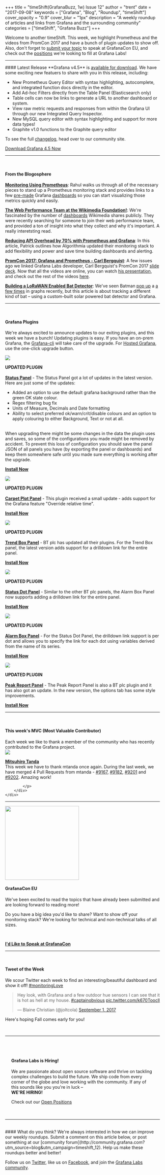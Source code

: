 +++
title = "timeShift(GrafanaBuzz, 1w) Issue 12"
author = "trent"
date = "2017-09-08"
keywords = ["Grafana", "Blog", "Roundup", "timeShift"]
cover_opacity = "0.9"
cover_blur = "1px"
description = "A weekly roundup of articles and links from Grafana and the surrounding community"
categories = ["timeShift", "Grafana Buzz"]
+++

Welcome to another timeShift. This week, we highlight Prometheus and the videos from PromCon 2017 and have a bunch of plugin updates to show off. Also, don't forget to <a href="http://grafana.com/grafanacon-cfp?utm_source=blog&utm_campaign=timeshift_12" target="_blank">submit your topic</a> to speak at GrafanaCon EU, and check out the <a href="https://grafana.com/about/hiring?utm_source=blog&utm_campaign=timeshift_12" target="_blank">positions</a> we're looking to fill at Grafana Labs! 
<br />
<hr />
#### Latest Release
**Grafana v4.5** is <a href="https://grafana.com/grafana/download?utm_source=blog&utm_campaign=timeshift_12" target="_blank">available for download</a>.
We have some exciting new featuers to share with you in this release, including:

- New Prometheus Query Editor with syntax highlighting, autocomplete, and integrated function docs directly in the editor.
- Add Ad-hoc Filters directly from the Table Panel (Elasticsearch only)
- Table cells can now be links to generate a URL to another dashboard or system.
- View raw metric requests and responses from within the Grafana UI through our new Integrated Query Inspector.
- New MySQL query editor with syntax highlighting and support for more data types!
- Graphite v1.0 functions to the Graphite query editor

To see the full [changelog](https://community.grafana.com/t/release-notes-for-grafana-v4-5-0/2573/?utm_source=blog&utm_campaign=timeshift_8), head over to our community site.

<a href="https://grafana.com/grafana/download?utm_source=blog&utm_campaign=timeshift_12" target="_blank" class="btn btn--primary">Download Grafana 4.5 Now</a>

<hr />
<br />


#### From the Blogosphere
[**Monitoring Using Prometheus**](https://rahulwa.com/post/monitoring-using-prometheus/): Rahul walks us through all of the necessary pieces to stand up a Prometheus monitoring stack and provides links to a few <a href="https://grafana.com/dashboards/22?utm_source=blog&utm_campaign=timeshift_12" target="_blank">pre-made</a> Grafana <a href="https://grafana.com/dashboards/405?utm_source=blog&utm_campaign=timeshift_12" target="_blank">dashboards</a> so you can start visualizing those metrics quickly and easily.

[**The Web Performance Team at the Wikimedia Foundation!**](https://www.peterhedenskog.com/blog/2017/05/join-the-web-performance-team-at-wikimedia/): We're fascinated by the number of <a href="https://grafana.wikimedia.org/?orgId=1" target="_blank">dashboards</a> Wikimedia shares publicly. They were recently searching for someone to join their web performance team, and provided a ton of insight into what they collect and why it's important. A really interetsting read.

[**Reducing API Overhead by 70% with Prometheus and Grafana**](https://blog.algorithmia.com/reducing-api-overhead-with-prometheus-and-grafana/): In this article, Patrick outlines how Algorithmia updated their monitoring stack to add flexibility and power and save time building dashboards and alerting.

[**PromCon 2017: Grafana and Prometheus - Carl Bergquist**](https://www.youtube.com/watch?v=PDpP1uX_orE): A few issues ago we linked Grafana Labs developer, Carl Bergquist's PromCon 2017 <a href="https://docs.google.com/presentation/d/1NTYA6J7qZNhJlFEzaBOB-jVzVAGS8C5etJflAjXvVec/edit#slide=id.p" target="_blank">slide deck</a>. Now that all the videos are online, you can watch <a href="https://www.youtube.com/watch?v=PDpP1uX_orE" target="_blank">his presentation</a>, and check out the rest of the videos <a href="https://www.youtube.com/watch?v=4Pr-z8-r1eo&list=PLoz-W_CUquUlnvoEBbqChb7A0ZEZsWSXt" target="_blank">here</a>.

[**Building a LoRaWAN Enabled Bat Detector**](https://www.rs-online.com/designspark/building-a-lorawan-enabled-bat-detector): We've seen Batman <a href="https://twitter.com/vpetersson/status/898472680042754048/photo/1?ref_src=twsrc%5Etfw&ref_url=http%3A%2F%2Flocalhost%3A3002%2F2017%2F08%2F18%2Ftimeshiftgrafanabuzz-1w-issue-9%2F" target="_blank">pop up</a> a <a href="https://twitter.com/cubeeek/status/900035936553250816/photo/1?ref_src=twsrc%5Etfw&ref_url=http%3A%2F%2Flocalhost%3A3002%2F2017%2F08%2F25%2Ftimeshiftgrafanabuzz-1w-issue-10%2F" target="_blank">a few times</a> in graphs recently, but this article is about tracking a different kind of bat – using a custom-built solar powered bat detector and Grafana.


<hr />
<br />

#### Grafana Plugins
We're always excited to announce updates to our exiting plugins, and this week we have a bunch! Updating plugins is easy. If you have an on-prem Grafana, the <a href="http://docs.grafana.org/administration/cli/#grafana-cli?utm_source=blog&utm_campaign=timeshift_12" target="_blank">Grafana-cli</a> will take care of the upgrade. For <a href="https://grafana.com/cloud/grafana?utm_source=blog&utm_campaign=timeshift_12" target="_blank">Hosted Grafana</a>, use the one-click upgrade button.

<div class="blog-plugin">
	<div class="row row--md-gutters blog-plugin-grid">
		<div class="col col--sm-2 blog-plugin-grid__item">
			<img style="border-radius: 0;" src="https://grafana.com/api/plugins/vonage-status-panel/versions/1.0.5/logos/large" />
		</div>
		<div class="col col--sm-10 blog-plugin-grid__item">
			<p>
				<div class="updated-plugin-tag"><strong>UPDATED PLUGIN</strong></div><br/>
				<strong><a href="https://grafana.com/plugins/vonage-status-panel?utm_source=blog&utm_campaign=timeshift_12" target="_blank">Status Panel</a></strong> - The Status Panel got a lot of updates in the latest version. Here are just some of the updates:
				<ul>
				<li>Added an option to use the default grafana background rather than the green OK state colour.</li>
				<li>Regex filtering bug fix</li>
				<li>Units of Measure, Decimals and Date formatting</li>
				<li>Ability to select preferred ok/warn/crit/disable colours and an option to apply colouring to either Background, Text or not at all.</li>
				</ul>
				<br />
				When upgrading there might be some changes in the data the plugin uses and saves, so some of the configurations you made might be removed by accident. To prevent this loss of configuration you should save the panel JSON of all panels you have (by exporting the panel or dashboards) and keep them somewhere safe until you made sure everything is working after the upgrade.
			</p>
			<p>
				<a class="btn btn-outline btn-small" href="https://grafana.com/plugins/vonage-status-panel?utm_source=blog&utm_campaign=timeshift_12" target="_blank"><strong>Install Now</strong></a>
			</p>
		</div>
	</div>
</div>

<div class="blog-plugin">
	<div class="row row--md-gutters blog-plugin-grid">
		<div class="col col--sm-2 blog-plugin-grid__item">
			<img style="border-radius: 4px;" src="https://grafana.com/api/plugins/petrslavotinek-carpetplot-panel/versions/0.0.4/logos/large" />
		</div>
		<div class="col col--sm-10 blog-plugin-grid__item">
			<p>
				<div class="updated-plugin-tag"><strong>UPDATED PLUGIN</strong></div><br/>
				<strong><a href="https://grafana.com/plugins/petrslavotinek-carpetplot-panel?utm_source=blog&utm_campaign=timeshift_12" target="_blank">Carpet Plot Panel</a></strong> - This plugin received a small update - adds support for the Grafana feature "Override relative time".</p>
			<p>
				<a class="btn btn-outline btn-small" href="https://grafana.com/plugins/petrslavotinek-carpetplot-panel?utm_source=blog&utm_campaign=timeshift_12" target="_blank"><strong>Install Now</strong></a>
			</p>
		</div>
	</div>
</div>

<div class="blog-plugin">
	<div class="row row--md-gutters blog-plugin-grid">
		<div class="col col--sm-2 blog-plugin-grid__item">
			<img style="border-radius: 4px;" src="https://grafana.com/api/plugins/btplc-trend-box-panel/versions/0.1.1/logos/large" />
		</div>
		<div class="col col--sm-10 blog-plugin-grid__item">
			<p>
				<div class="updated-plugin-tag"><strong>UPDATED PLUGIN</strong></div><br/>
				<strong><a href="https://grafana.com/plugins/btplc-trend-box-panel?utm_source=blog&utm_campaign=timeshift_12" target="_blank">Trend Box Panel</a></strong> - BT plc has updated all their plugins. For the Trend Box panel, the latest version adds support for a drilldown link for the entire panel.</p>
			<p>
				<a class="btn btn-outline btn-small" href="https://grafana.com/plugins/btplc-trend-box-panel?utm_source=blog&utm_campaign=timeshift_12" target="_blank"><strong>Install Now</strong></a>
			</p>
		</div>
	</div>
</div>

<div class="blog-plugin">
	<div class="row row--md-gutters blog-plugin-grid">
		<div class="col col--sm-2 blog-plugin-grid__item">
			<img style="border-radius: 4px;" src="https://grafana.com/api/plugins/btplc-status-dot-panel/versions/0.1.1/logos/large" />
		</div>
		<div class="col col--sm-10 blog-plugin-grid__item">
			<p>
				<div class="updated-plugin-tag"><strong>UPDATED PLUGIN</strong></div><br/>
				<strong><a href="https://grafana.com/plugins/btplc-status-dot-panel?utm_source=blog&utm_campaign=timeshift_12" target="_blank">Status Dot Panel</a></strong> - Similar to the other BT plc panels, the Alarm Box Panel now supports adding a drilldown link for the entire panel.</p>
			<p>
				<a class="btn btn-outline btn-small" href="https://grafana.com/plugins/btplc-status-dot-panel?utm_source=blog&utm_campaign=timeshift_12" target="_blank"><strong>Install Now</strong></a>
			</p>
		</div>
	</div>
</div>

<div class="blog-plugin">
	<div class="row row--md-gutters blog-plugin-grid">
		<div class="col col--sm-2 blog-plugin-grid__item">
			<img style="border-radius: 4px;" src="https://grafana.com/api/plugins/btplc-alarm-box-panel/versions/0.2.1/logos/large" />
		</div>
		<div class="col col--sm-10 blog-plugin-grid__item">
			<p>
				<div class="updated-plugin-tag"><strong>UPDATED PLUGIN</strong></div><br/>
				<strong><a href="https://grafana.com/plugins/btplc-alarm-box-panel?utm_source=blog&utm_campaign=timeshift_12" target="_blank">Alarm Box Panel</a></strong> - For the Status Dot Panel, the drilldown link support is per dot and allows you to specify the link for each dot using variables derived from the name of its series.</p>
			<p>
				<a class="btn btn-outline btn-small" href="https://grafana.com/plugins/btplc-alarm-box-panel?utm_source=blog&utm_campaign=timeshift_12" target="_blank"><strong>Install Now</strong></a>
			</p>
		</div>
	</div>
</div>

<div class="blog-plugin">
	<div class="row row--md-gutters blog-plugin-grid">
		<div class="col col--sm-2 blog-plugin-grid__item">
			<img style="border-radius: 4px;" src="https://grafana.com/api/plugins/btplc-peak-report-panel/versions/0.1.1/logos/large" />
		</div>
		<div class="col col--sm-10 blog-plugin-grid__item">
			<p>
				<div class="updated-plugin-tag"><strong>UPDATED PLUGIN</strong></div><br/>
				<strong><a href="https://grafana.com/plugins/btplc-peak-report-panel?utm_source=blog&utm_campaign=timeshift_12" target="_blank">Peak Report Panel</a></strong> - The Peak Report Panel is also a BT plc plugin and it has also got an update. In the new version, the options tab has some style improvements.</p>
			<p>
				<a class="btn btn-outline btn-small" href="https://grafana.com/plugins/btplc-peak-report-panel?utm_source=blog&utm_campaign=timeshift_12" target="_blank"><strong>Install Now</strong></a>
			</p>
		</div>
	</div>
</div>

<hr />
<br />

<h4>This week's MVC (Most Valuable Contributor)</h4>
Each week we like to thank a member of the community who has recently contributed to the Grafana project.

<div class="blog-plugin">
	<div class="row row--md-gutters blog-plugin-grid">
		<div class="col col--sm-2 blog-plugin-grid__item">
			<img class="mvc" src="https://avatars1.githubusercontent.com/u/224552?v=4&s=460" />
		</div>
		<div class="col col--sm-10 blog-plugin-grid__item">
			<p>
				<strong><a href="https://github.com/mtanda" target="_blank">Mitsuhiro Tanda</a></strong><br/>
				This week we have to thank mtanda once again. During the last week, we have merged 4 Pull Requests from mtanda - <a href="https://github.com/grafana/grafana/pull/9167" target="_blank">#9167</a>, <a href="https://github.com/grafana/grafana/pull/9182" target="_blank">#9182</a>, <a href="https://github.com/grafana/grafana/pull/9201" target="_blank">#9201</a> and <a href="https://github.com/grafana/grafana/pull/9202" target="_blank">#9202</a>. Amazing work!

			</p>
		</div>
	</div>
</div>

<hr />

<div>
	<div class="row row--md-gutters blog-plugin-grid">
		<div class="col col--sm-4 blog-plugin-grid__item">
			<img style="border-radius: 0; width: 240px;" src="/assets/img/blog/timeshift/grafanacon_eu_announcement.png" />
		</div>
		<div class="col col--sm-8 blog-plugin-grid__item">
			<h4>GrafanaCon EU</h4>
			<p>
				We've been excited to read the topics that have already been submitted and are looking forward to reading more!
			</p>
			<p>
				Do you have a big idea you'd like to share? Want to show off your monitoring stack? We're looking for technical and non-technical talks of all sizes.
			</p>
			<br />
			<p>
				<a class="btn btn-outline btn-small" href="http://grafana.com/grafanacon-cfp?utm_source=blog&utm_campaign=timeshift_12" target="_blank"><strong>I'd Like to Speak at GrafanaCon</strong></a>
			</p>
		</div>
	</div>
</div>

<hr />
<br />

#### Tweet of the Week
We scour Twitter each week to find an interesting/beautiful dashboard and show it off! <a href="https://twitter.com/hashtag/monitoringlove?src=hash" target="_blank">#monitoringLove</a>
<blockquote class="twitter-tweet" data-lang="en"><p lang="en" dir="ltr">Hey look, with Grafana and a few outdoor hue sensors I can see that it is hot as hell at my house.   <a href="https://twitter.com/hashtag/captainobvious?src=hash">#captainobvious</a> <a href="https://t.co/k670Toocll">pic.twitter.com/k670Toocll</a></p>&mdash; Blaine Christian (@joltcola) <a href="https://twitter.com/joltcola/status/903750632649003008">September 1, 2017</a></blockquote>
<script async src="//platform.twitter.com/widgets.js" charset="utf-8"></script>
<p>Here's hoping Fall comes early for you!</p>
<br />
<hr />
<br />
<div style=" padding: 20px; background: url(/assets/img/blog/timeshift/polygon_texture_black.jpg); background-size: cover; border-radius: 4px;">
	<h4>Grafana Labs is Hiring!</h4>
	<p>We are passionate about open source software and thrive on tackling complex challenges to build the future. We ship code from every corner of the globe and love working with the community. If any of this sounds like you you're in luck – <br /><strong>WE'RE HIRING!</strong></p>
	<p>Check out our <a class="btn btn-outline" href="https://grafana.com/about/hiring?utm_source=blog&utm_campaign=timeshift_12" target="_blank">Open Positions</a></p>
</div>

<hr />
<br />
#### What do you think?
We're always interested in how we can improve our weekly roundups. Submit a comment on this article below, or post something at our [community forum](http://community.grafana.com?utm_source=blog&utm_campaign=timeshift_12). Help us make these roundups better and better!

Follow us on [Twitter](http://twitter.com/grafana), like us on [Facebook](http://facebook.com/grafana), and join the [Grafana Labs community](http://grafana.com/signup?utm_source=blog&utm_campaign=timeshift_12).



